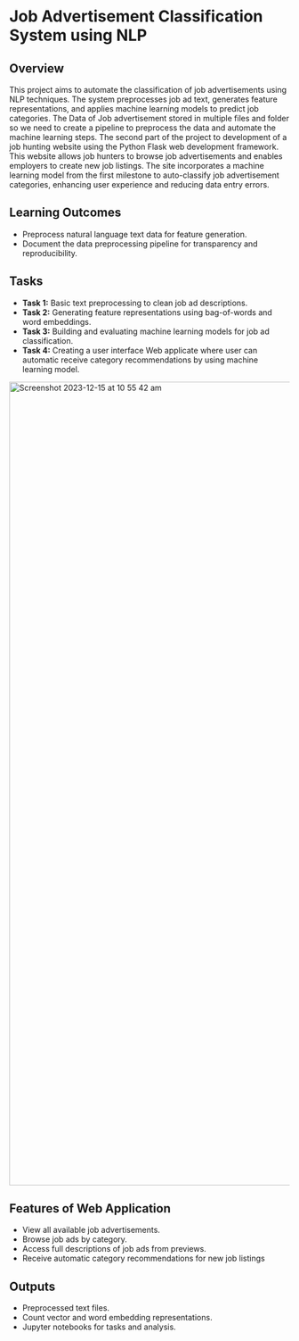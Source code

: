 # Job Advertisement Classification System using NLP

## Overview
This project aims to automate the classification of job advertisements using NLP techniques. The system preprocesses job ad text, generates feature representations, and applies machine learning models to predict job categories. The Data of Job advertisement stored in multiple files and folder so we need to create a pipeline to preprocess the data and automate the machine learning steps. The second part of the project to development of a job hunting website using the Python Flask web development framework. This website allows job hunters to browse job advertisements and enables employers to create new job listings. The site incorporates a machine learning model from the first milestone to auto-classify job advertisement categories, enhancing user experience and reducing data entry errors.


## Learning Outcomes
- Preprocess natural language text data for feature generation.
- Document the data preprocessing pipeline for transparency and reproducibility.

## Tasks
- **Task 1:** Basic text preprocessing to clean job ad descriptions.
- **Task 2:** Generating feature representations using bag-of-words and word embeddings.
- **Task 3:** Building and evaluating machine learning models for job ad classification.
- **Task 4:** Creating a user interface Web applicate where user can  automatic receive category recommendations by using machine learning model. 
<img width="1440" alt="Screenshot 2023-12-15 at 10 55 42 am" src="https://github.com/ChanderMohan27/NLP-Project/assets/128381758/076a9ba6-1bc8-4eab-a299-2685086f2508">



## Features of Web Application

- View all available job advertisements.
- Browse job ads by category.
- Access full descriptions of job ads from previews. 
- Receive automatic category recommendations for new job listings



## Outputs
- Preprocessed text files.
- Count vector and word embedding representations.
- Jupyter notebooks for tasks and analysis.

